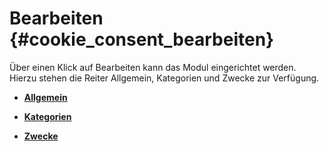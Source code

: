 # Bearbeiten {#cookie_consent_bearbeiten}

Über einen Klick auf Bearbeiten kann das Modul eingerichtet werden. Hierzu stehen die Reiter Allgemein, Kategorien und Zwecke zur Verfügung.

-   **[Allgemein](7_4_21_3_1_Allgemein.md)**  

-   **[Kategorien](7_4_21_3_2_Kategorien.md)**  

-   **[Zwecke](7_4_21_3_3_Zwecke.md)**  




